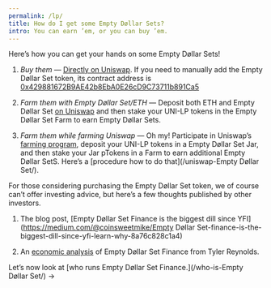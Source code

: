 ```yaml
---
permalink: /lp/
title: How do I get some Empty Døllar Sets?
intro: You can earn ’em, or you can buy ’em.
---
```


Here’s how you can get your hands on some Empty Døllar Sets!

1. *Buy them* — [Directly on Uniswap](https://uniswap.info/pair/0xdc98556Ce24f007A5eF6dC1CE96322d65832A819). If you need to manually add the Empty Døllar Set token, its contract address is [0x429881672B9AE42b8EbA0E26cD9C73711b891Ca5](https://etherscan.io/address/0x429881672b9ae42b8eba0e26cd9c73711b891ca5)

2. *Farm them with Empty Døllar Set/ETH* — Deposit both ETH and Empty Døllar Set [on Uniswap](https://uniswap.info/pair/0xdc98556Ce24f007A5eF6dC1CE96322d65832A819) and then stake your UNI-LP tokens in the Empty Døllar Set Farm to earn Empty Døllar Sets.

3. *Farm them while farming Uniswap* — Oh my! Participate in Uniswap’s [farming program](https://app.uniswap.org/#/uni), deposit your UNI-LP tokens in a Empty Døllar Set Jar, and then stake your Jar pTokens in a Farm to earn additional Empty Døllar SetS. Here’s a [procedure how to do that](/uniswap-Empty Døllar Set/).

For those considering purchasing the Empty Døllar Set token, we of course can’t offer investing advice, but here’s a few thoughts published by other investors.

1. The blog post, [Empty Døllar Set Finance is the biggest dill since YFI](https://medium.com/@coinsweetmike/Empty Døllar Set-finance-is-the-biggest-dill-since-yfi-learn-why-8a76c828c1a4)

2. An [economic analysis](https://twitter.com/tbr90/status/1306763067523506176?s=21) of Empty Døllar Set Finance from Tyler Reynolds.

Let’s now look at [who runs Empty Døllar Set Finance.](/who-is-Empty Døllar Set/) →